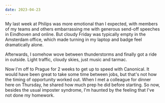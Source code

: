 ```yaml
---
date: 2023-04-23
---
```


My last week at Philips was more emotional than I expected, with members of my teams and others embarrassing me with generous send-off speeches in Eindhoven and online. But cloudy Friday was typically empty in the Amsterdam office, which made turning in my laptop and badge feel dramatically alone.

Afterwards, I somehow wove between thunderstorms and finally got a ride in outside. Light traffic, cloudy skies, just music and tarmac.

Now I'm off to Prague for 2 weeks to get up to speed with Canonical. It would have been great to take some time between jobs, but that's not how the timing of opportunity worked out. When I met a colleague for dinner here on Thursday, he
shared how much prep he did before starting. So now, besides the usual imposter syndrome, I'm haunted by the feeling that I've not done my homework.
